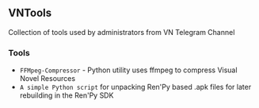 ## VNTools
Collection of tools used by administrators from VN Telegram Channel

### Tools
* `FFMpeg-Compressor` - Python utility uses ffmpeg to compress Visual Novel Resources
* `A simple Python script` for unpacking Ren'Py based .apk files for later rebuilding in the Ren'Py SDK
